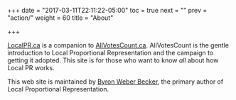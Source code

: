 +++
date = "2017-03-11T22:11:22-05:00"
toc = true
next = ""
prev = "action/"
weight = 60
title = "About"

+++


[LocalPR.ca](http://localpr.ca) is a companion to 
[AllVotesCount.ca](http://allvotescount.ca).  AllVotesCount is the
gentle introduction to Local Proportional Representation and the campaign
to getting it adopted.  This site
is for those who want to know *all* about how Local PR works.

This web site is maintained by [Byron Weber Becker](mailto:info@localpr.ca), the primary
author of Local Proportional Representation.

